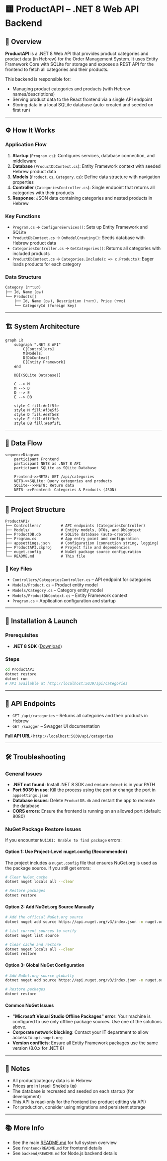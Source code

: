 # 🟨 ProductAPI – .NET 8 Web API Backend

## 🌟 Overview

**ProductAPI** is a .NET 8 Web API that provides product categories and product data (in Hebrew) for the Order Management System. It uses Entity Framework Core with SQLite for storage and exposes a REST API for the frontend to fetch all categories and their products.

This backend is responsible for:

- Managing product categories and products (with Hebrew names/descriptions)
- Serving product data to the React frontend via a single API endpoint
- Storing data in a local SQLite database (auto-created and seeded on first run)

---

## ⚙️ How It Works

### Application Flow

1. **Startup** (`Program.cs`): Configures services, database connection, and middleware
2. **Database** (`ProductDbContext.cs`): Entity Framework context with seeded Hebrew product data
3. **Models** (`Product.cs`, `Category.cs`): Define data structure with navigation properties
4. **Controller** (`CategoriesController.cs`): Single endpoint that returns all categories with their products
5. **Response**: JSON data containing categories and nested products in Hebrew

### Key Functions

- `Program.cs` → `ConfigureServices()`: Sets up Entity Framework and SQLite
- `ProductDbContext.cs` → `OnModelCreating()`: Seeds database with Hebrew product data
- `CategoriesController.cs` → `GetCategories()`: Returns all categories with included products
- `ProductDbContext.cs` → `Categories.Include(c => c.Products)`: Eager loads products for each category

### Data Structure

```
Category (קטגוריה)
├── Id, Name (שם)
└── Products[]
    ├── Id, Name (שם), Description (תיאור), Price (מחיר)
    └── CategoryId (foreign key)
```

---

## 🏗️ System Architecture

```mermaid
graph LR
    subgraph ".NET 8 API"
        C[Controllers]
        M[Models]
        D[DbContext]
        E[Entity Framework]
    end

    DB[(SQLite Database)]

    C --> M
    M --> D
    D --> E
    E --> DB

    style C fill:#e1f5fe
    style M fill:#f3e5f5
    style D fill:#e8f5e8
    style E fill:#fff3e0
    style DB fill:#e0f2f1
```

---

## 🔄 Data Flow

```mermaid
sequenceDiagram
    participant Frontend
    participant NET8 as .NET 8 API
    participant SQLite as SQLite Database

    Frontend->>NET8: GET /api/categories
    NET8->>SQLite: Query categories and products
    SQLite-->>NET8: Return data
    NET8-->>Frontend: Categories & Products (JSON)
```

---

## 📁 Project Structure

```
ProductAPI/
├── Controllers/         # API endpoints (CategoriesController)
├── Models/              # Entity models, DTOs, and DbContext
├── ProductDB.db         # SQLite database (auto-created)
├── Program.cs           # App entry point and configuration
├── appsettings.json     # Configuration (connection string, logging)
├── ProductAPI.csproj    # Project file and dependencies
├── nuget.config         # NuGet package source configuration
└── README.md            # This file
```

### 🔑 Key Files

- `Controllers/CategoriesController.cs` – API endpoint for categories
- `Models/Product.cs` – Product entity model
- `Models/Category.cs` – Category entity model
- `Models/ProductDbContext.cs` – Entity Framework context
- `Program.cs` – Application configuration and startup

---

## 🚀 Installation & Launch

### Prerequisites

- **.NET 8 SDK** ([Download](https://dotnet.microsoft.com/download/dotnet/8.0))

### Steps

```bash
cd ProductAPI
dotnet restore
dotnet run
# API available at http://localhost:5039/api/categories
```

---

## 🔗 API Endpoints

- `GET /api/categories` – Returns all categories and their products in Hebrew
- `GET /swagger` – Swagger UI documentation

**Full API URL:** `http://localhost:5039/api/categories`

---

## 🛠️ Troubleshooting

### General Issues

- **.NET not found**: Install .NET 8 SDK and ensure `dotnet` is in your PATH
- **Port 5039 in use**: Kill the process using the port or change the port in `appsettings.json`
- **Database issues**: Delete `ProductDB.db` and restart the app to recreate the database
- **CORS errors**: Ensure the frontend is running on an allowed port (default: 8080)

### NuGet Package Restore Issues

If you encounter `NU1101: Unable to find package` errors:

#### Option 1: Use Project-Level nuget.config (Recommended)

The project includes a `nuget.config` file that ensures NuGet.org is used as the package source. If you still get errors:

```bash
# Clear NuGet cache
dotnet nuget locals all --clear

# Restore packages
dotnet restore
```

#### Option 2: Add NuGet.org Source Manually

```bash
# Add the official NuGet.org source
dotnet nuget add source https://api.nuget.org/v3/index.json -n nuget.org

# List current sources to verify
dotnet nuget list source

# Clear cache and restore
dotnet nuget locals all --clear
dotnet restore
```

#### Option 3: Global NuGet Configuration

```bash
# Add NuGet.org source globally
dotnet nuget add source https://api.nuget.org/v3/index.json -n nuget.org --global

# Restore packages
dotnet restore
```

#### Common NuGet Issues

- **"Microsoft Visual Studio Offline Packages" error**: Your machine is configured to use only offline package sources. Use one of the solutions above.
- **Corporate network blocking**: Contact your IT department to allow access to `api.nuget.org`
- **Version conflicts**: Ensure all Entity Framework packages use the same version (8.0.x for .NET 8)

---

## 📝 Notes

- All product/category data is in Hebrew
- Prices are in Israeli Shekels (₪)
- The database is recreated and seeded on each startup (for development)
- This API is read-only for the frontend (no product editing via API)
- For production, consider using migrations and persistent storage

---

## 📚 More Info

- See the main [README.md](../README.md) for full system overview
- See `frontend/README.md` for frontend details
- See `backend/README.md` for Node.js backend details
